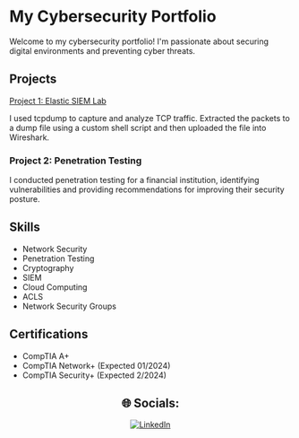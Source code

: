 # My Cybersecurity Portfolio

Welcome to my cybersecurity portfolio! I'm passionate about securing digital environments and preventing cyber threats.

## Projects

[Project 1: Elastic SIEM Lab](https://github.com/JamianWorrell/Elastic-SIEM-Lab)


I used tcpdump to capture and analyze TCP traffic. Extracted the packets to a dump file using a custom shell script and then uploaded the file into Wireshark. 

### Project 2: Penetration Testing


I conducted penetration testing for a financial institution, identifying vulnerabilities and providing recommendations for improving their security posture.

## Skills

- Network Security
- Penetration Testing
- Cryptography
- SIEM
- Cloud Computing
- ACLS
- Network Security Groups

## Certifications

- CompTIA A+
- CompTIA Network+ (Expected 01/2024)
- CompTIA Security+ (Expected 2/2024)

<div align="center">
  <h2>🌐 Socials:</h2>
  <a href="https://linkedin.com/in/www.linkedin.com/in/jamianworrell">
    <img src="https://img.shields.io/badge/LinkedIn-%230077B5.svg?logo=linkedin&logoColor=white" alt="LinkedIn">
  </a>
</div>
